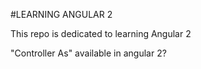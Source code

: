 #LEARNING ANGULAR 2

This repo is dedicated to learning Angular 2

"Controller As" available in angular 2?
